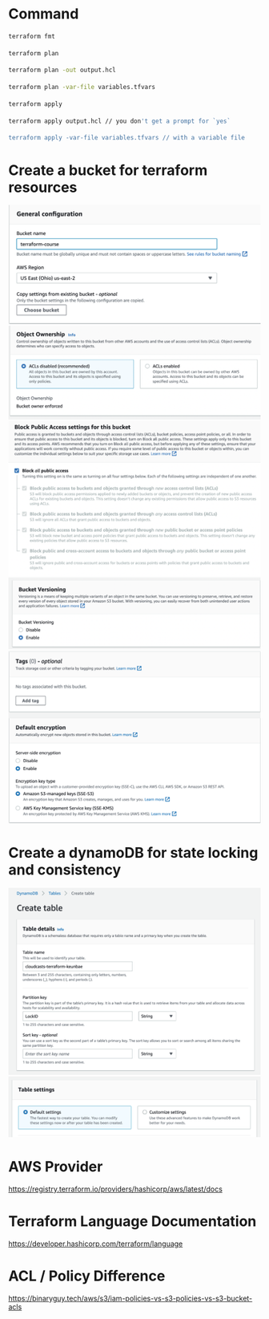 # Command

```sh
terraform fmt

terraform plan

terraform plan -out output.hcl

terraform plan -var-file variables.tfvars

terraform apply

terraform apply output.hcl // you don't get a prompt for `yes`

terraform apply -var-file variables.tfvars // with a variable file
```

# Create a bucket for terraform resources

<img src="images/bucket1.png" />
<img src="images/bucket2.png" />
<img src="images/bucket3.png" />
<img src="images/bucket4.png" />
<img src="images/bucket5.png" />

# Create a dynamoDB for state locking and consistency

<img src="images/dynamodb1.png" />
<img src="images/dynamodb2.png" />

# AWS Provider

https://registry.terraform.io/providers/hashicorp/aws/latest/docs

# Terraform Language Documentation

https://developer.hashicorp.com/terraform/language

# ACL / Policy Difference

https://binaryguy.tech/aws/s3/iam-policies-vs-s3-policies-vs-s3-bucket-acls
